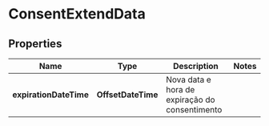 

# ConsentExtendData


## Properties

| Name | Type | Description | Notes |
|------------ | ------------- | ------------- | -------------|
|**expirationDateTime** | **OffsetDateTime** | Nova data e hora de expiração do consentimento |  |



